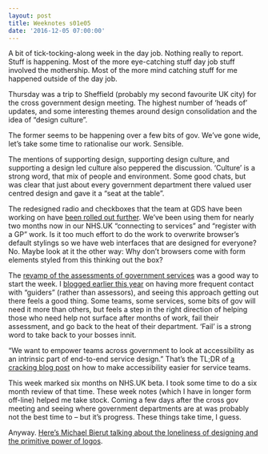 ```yaml
---
layout: post
title: Weeknotes s01e05
date: '2016-12-05 07:00:00'
---
```

A bit of tick-tocking-along week in the day job. Nothing really to report. Stuff is happening. Most of the more eye-catching stuff day job stuff involved the mothership. Most of the more mind catching stuff for me happened outside of the day job.

Thursday was a trip to Sheffield (probably my second favourite UK city) for the cross government design meeting. The highest number of ‘heads of’ updates, and some interesting themes around design consolidation and the idea of “design culture”.

The former seems to be happening over a few bits of gov. We’ve gone wide, let’s take some time to rationalise our work. Sensible.

The mentions of supporting design, supporting design culture, and supporting a design led culture also peppered the discussion. ‘Culture’ is a strong word, that mix of people and environment. Some good chats, but was clear that just about every government department there valued user centred design and gave it a “seat at the table”.

The redesigned radio and checkboxes that the team at GDS have been working on have [been rolled out further](//designnotes.blog.gov.uk/2016/11/30/weve-updated-the-radios-and-checkboxes-on-gov-uk/). We’ve been using them for nearly two months now in our NHS.UK “connecting to services” and “register with a GP” work. Is it too much effort to do the work to overwrite browser’s default stylings so we have web interfaces that are designed for everyone? No. Maybe look at it the other way: Why don’t browsers come with form elements styled from this thinking out the box?

The [revamp of the assessments of government services](//gds.blog.gov.uk/2016/11/30/building-better-assessments-for-digital-services/) was a good way to start the week. I [blogged earlier this year](//www.ermlikeyeah.com/continual-assessments/) on having more frequent contact with “guiders” (rather than assessors), and seeing this approach getting out there feels a good thing. Some teams, some services, some bits of gov will need it more than others, but feels a step in the right direction of helping those who need help not surface after months of work, fail their assessment, and go back to the heat of their department. ‘Fail’ is a strong word to take back to your bosses innit.

“We want to empower teams across government to look at accessibility as an intrinsic part of end-to-end service design.” That’s the TL;DR of [a cracking blog post](//accessibility.blog.gov.uk/2016/12/02/how-to-make-accessibility-easier-for-service-teams/) on how to make accessibility easier for service teams.

This week marked six months on NHS.UK beta. I took some time to do a six month review of that time. These week notes (which I have in longer form off-line) helped me take stock. Coming a few days after the cross gov meeting and seeing where government departments are at was probably not the best time to – but it’s progress. These things take time, I guess.

Anyway. [Here’s Michael Bierut talking about the loneliness of designing and the primitive power of logos](//vimeo.com/122537489).
